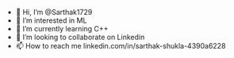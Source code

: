 - 👋 Hi, I’m @Sarthak1729
- 👀 I’m interested in ML
- 🌱 I’m currently learning C++
- 💞️ I’m looking to collaborate on Linkedin
- 📫 How to reach me linkedin.com/in/sarthak-shukla-4390a6228

<!---
Sarthak1729/Sarthak1729 is a ✨ special ✨ repository because its `README.md` (this file) appears on your GitHub profile.
You can click the Preview link to take a look at your changes.
--->
